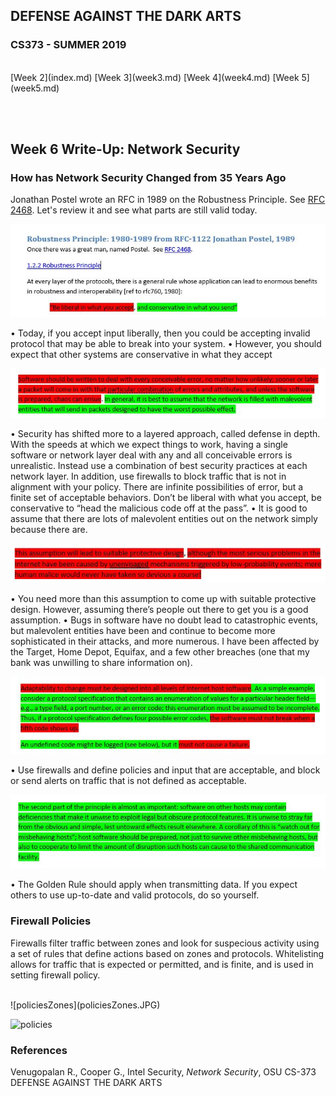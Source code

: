 ## DEFENSE AGAINST THE DARK ARTS
### CS373 - SUMMER 2019
<br>
[Week 2](index.md)  [Week 3](week3.md)  [Week 4](week4.md)  [Week 5](week5.md)

<br><br>
## Week 6 Write-Up:  Network Security

### How has Network Security Changed from 35 Years Ago

Jonathan Postel wrote an RFC in 1989 on the Robustness Principle. See [RFC 2468](http://tools.ietf.org/html/rfc2468). Let's review it and see what parts are still valid today.
<br>

![Robust 1](Robust_1.JPG)
<br>

•	Today, if you accept input liberally, then you could be accepting invalid protocol that may be able to break into your system. 
•	However, you should expect that other systems are conservative in what they accept
<br>

![Robust 2](Robust_2.JPG)
<br>

•	Security has shifted more to a layered approach, called defense in depth. With the speeds at which we expect things to work, having a single software or network layer deal with any and all conceivable errors is unrealistic. Instead use a combination of best security practices at each network layer. In addition, use firewalls to block traffic that is not in alignment with your policy. There are infinite possibilities of error, but a finite set of acceptable behaviors. Don’t be liberal with what you accept, be conservative to “head the malicious code off at the pass”.
•	It is good to assume that there are lots of malevolent entities out on the network simply because there are.
<br>

![Robust 3](Robust_3.JPG)
<br>

•	You need more than this assumption to come up with suitable protective design. However, assuming there’s people out there to get you is a good assumption.
•	Bugs in software have no doubt lead to catastrophic events, but malevolent entities have been and continue to become more sophisticated in their attacks, and more numerous. I have been affected by the Target, Home Depot, Equifax, and a few other breaches (one that my bank was unwilling to share information on). 
<br>

![Robust 4](Robust_4.JPG)
<br>

•	Use firewalls and define policies and input that are acceptable, and block or send alerts on traffic that is not defined as acceptable. 
<br>

![Robust 5](Robust_5.JPG)
<br>

•	The Golden Rule should apply when transmitting data. If you expect others to use up-to-date and valid protocols, do so yourself.
<br>

### Firewall Policies

Firewalls filter traffic between zones and look for suspecious activity using a set of rules that define actions based on zones and protocols. Whitelisting allows for traffic that is expected or permitted, and is finite, and is used in setting firewall policy. 

<br>
![policiesZones](policiesZones.JPG)
<br>

![policies](policiesJPG)
<br>

### References
Venugopalan R., Cooper G., Intel Security, *Network Security*, OSU CS-373 DEFENSE AGAINST THE DARK ARTS

